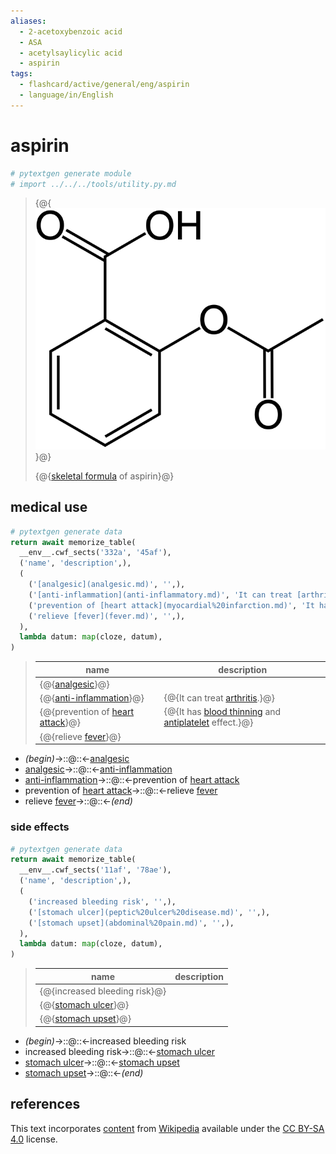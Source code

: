 ```yaml
---
aliases:
  - 2-acetoxybenzoic acid
  - ASA
  - acetylsaylicylic acid
  - aspirin
tags:
  - flashcard/active/general/eng/aspirin
  - language/in/English
---
```


# aspirin

```Python
# pytextgen generate module
# import ../../../tools/utility.py.md
```

> {@{![skeletal formula of aspirin](../../archives/Wikimedia%20Commons/Aspirin-skeletal.svg)}@}
>
> {@{[skeletal formula](skeletal%20formula.md) of aspirin}@}

## medical use

```Python
# pytextgen generate data
return await memorize_table(
  __env__.cwf_sects('332a', '45af'),
  ('name', 'description',),
  (
    ('[analgesic](analgesic.md)', '',),
    ('[anti-inflammation](anti-inflammatory.md)', 'It can treat [arthritis](arthritis.md).',),
    ('prevention of [heart attack](myocardial%20infarction.md)', 'It has [blood thinning](anticoagulant.md) and [antiplatelet](antiplatelet%20drug.md) effect.',),
    ('relieve [fever](fever.md)', '',),
  ),
  lambda datum: map(cloze, datum),
)
```

<!--pytextgen generate section="332a"--><!-- The following content is generated at 2023-04-07T10:57:11.007075+08:00. Any edits will be overridden! -->

> | name | description |
> |-|-|
> | {@{[analgesic](analgesic.md)}@} |  |
> | {@{[anti-inflammation](anti-inflammatory.md)}@} | {@{It can treat [arthritis](arthritis.md).}@} |
> | {@{prevention of [heart attack](myocardial%20infarction.md)}@} | {@{It has [blood thinning](anticoagulant.md) and [antiplatelet](antiplatelet%20drug.md) effect.}@} |
> | {@{relieve [fever](fever.md)}@} |  |

<!--/pytextgen-->

<!--pytextgen generate section="45af"--><!-- The following content is generated at 2024-01-04T20:17:51.291378+08:00. Any edits will be overridden! -->

- _(begin)_→::@::←[analgesic](analgesic.md)
- [analgesic](analgesic.md)→::@::←[anti-inflammation](anti-inflammatory.md)
- [anti-inflammation](anti-inflammatory.md)→::@::←prevention of [heart attack](myocardial%20infarction.md)
- prevention of [heart attack](myocardial%20infarction.md)→::@::←relieve [fever](fever.md)
- relieve [fever](fever.md)→::@::←_(end)_

<!--/pytextgen-->

### side effects

```Python
# pytextgen generate data
return await memorize_table(
  __env__.cwf_sects('11af', '78ae'),
  ('name', 'description',),
  (
    ('increased bleeding risk', '',),
    ('[stomach ulcer](peptic%20ulcer%20disease.md)', '',),
    ('[stomach upset](abdominal%20pain.md)', '',),
  ),
  lambda datum: map(cloze, datum),
)
```

<!--pytextgen generate section="11af"--><!-- The following content is generated at 2023-04-07T11:04:50.174254+08:00. Any edits will be overridden! -->

> | name | description |
> |-|-|
> | {@{increased bleeding risk}@} |  |
> | {@{[stomach ulcer](peptic%20ulcer%20disease.md)}@} |  |
> | {@{[stomach upset](abdominal%20pain.md)}@} |  |

<!--/pytextgen-->

<!--pytextgen generate section="78ae"--><!-- The following content is generated at 2024-01-04T20:17:51.327355+08:00. Any edits will be overridden! -->

- _(begin)_→::@::←increased bleeding risk
- increased bleeding risk→::@::←[stomach ulcer](peptic%20ulcer%20disease.md)
- [stomach ulcer](peptic%20ulcer%20disease.md)→::@::←[stomach upset](abdominal%20pain.md)
- [stomach upset](abdominal%20pain.md)→::@::←_(end)_

<!--/pytextgen-->

## references

This text incorporates [content](https://en.wikipedia.org/wiki/aspirin) from [Wikipedia](Wikipedia.md) available under the [CC BY-SA 4.0](https://creativecommons.org/licenses/by-sa/4.0/) license.
